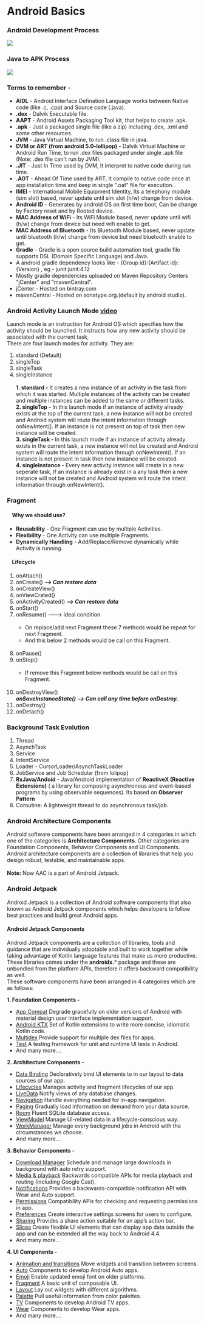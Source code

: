 # Android Basics


### Android Development Process

![](assets/process.jpg)

### Java to APK Process

![](assets/code-flow.png)

### Terms to remember - 

- **AIDL**  - Android Interface Defination Language works between Native code (like .c, .cpp) and Source code (.java).
- **.dex** - Dalvik Executable file.
- **AAPT** - Android Assets Packaging Tool kit, that helps to create .apk.
- **.apk** - Just a packaged single file (like a zip) including .dex, .xml and some other resources.
- **JVM** - Java Virtual Machine, to run .class file in java.
- **DVM or ART (from android 5.0-lollipop)** - Dalvik Virtual Machine or Android Run Time, to run .dex files packaged under single .apk file (Note: .dex file can't run by JVM).
- **.JIT** - Just In Time used by DVM, It interpret to native code during run time. 
- **.AOT** - Ahead Of Time used by ART, It compile to native code once at app installation time and keep in single ".oat" file for execution.
- **IMEI** - International Mobile Equipment Identity, Its a telephony module (sim slot) based, never update until sim slot (h/w) change from device.
- **Android ID** - Generates by android OS on first time boot, Can be change by Factory reset and by Rooted device.
- **MAC Address of WiFi** - Its WiFi Module based, never update until wifi (h/w) change from device but need wifi enable to get.
- **MAC Address of Bluetooth** - Its Bluetooth Module based, never update until bluetooth (h/w) change from device but need bluetooth enable to get.
 - **Gradle** - Gradle is a open source build automation tool, gradle file supports DSL (Domain Specific Language) and Java.
 - A android gradle dependency looks like - {Group id}:{Artifact id}:{Version} , eg - junit:junit:4.12   
 - Mostly gradle dependencies uploaded on Maven Repository Centers "jCenter" and "mavenCentral".
 - jCenter - Hosted on bintray.com
 - mavenCentral - Hosted on sonatype.org.(default by android studio).

### Android Activity Launch Mode [video](https://www.youtube.com/watch?v=Yfs4Pd4_5Tw)
Launch mode is an instruction for Android OS which specifies how the activity should be launched. It instructs how any new activity should be associated with the current task,<br>
There are four launch modes for activity. They are:  
1. standard (Default)<br>
2. singleTop<br>
3. singleTask<br>
4. singleInstance<br>  
**1. standard -** It creates a new instance of an activity in the task from which it was started. Multiple instances of the activity can be created and multiple instances can be added to the same or different tasks.  
**2. singleTop -** In this launch mode if an instance of activity already exists at the top of the current task, a new instance will not be created and Android system will route the intent information through onNewIntent(). If an instance is not present on top of task then new instance will be created.  
**3. singleTask -** In this launch mode if an instance of activity already exists in the current task, a new instance will not be created and Android system will route the intent information through onNewIntent(). If an instance is not present in task then new instance will be created.  
**4. singleInstance -** Every new activity instance will create in a new seperate task, If an instance is already exist in a any task then a new instance will not be created and Android system will route the intent information through onNewIntent().  
 
 ### Fragment
 #### &nbsp;&nbsp;&nbsp;&nbsp;Why we should use?
 - **Reusability** - One Fragment can use by multiple Activities.
 - **Flexibility** - One Activity can use multiple Fragments.
 - **Dynamically Handling** - Add/Replace/Remove dynamically while Activity is running.
 #### &nbsp;&nbsp;&nbsp;&nbsp;Lifecycle
 
1. onAttach()
2. onCreate() ***--> Can restore data***
3. onCreateView()
4. onViewCrated()
5. onActivityCreated() ***--> Can restore data***
6. onStart()
7. onResume() ---> ideal condition <br><br>
   - On replace/add next Fragment these 7 methods would be repeat for next Fragment.<br>
   - And this below 2 methods would be call on this Fragment. <br><br> 
8. onPause()    
9. onStop() <br><br>
   - If remove this Fragment below methods would be call on this Fragment.<br><br> 
10. onDestroyView()   
    ***onSaveInstanceState() --> Can call any time before onDestroy.***
11. onDestroy()   
12. onDetach()   
   
### Background Task Evolution  

1. Thread
2. AsynchTask
3. Service
4. IntentService
5. Loader - CursorLoader/AsynchTaskLoader
6. JobService and Job Schedular (from lolipop)
7. **RxJava/Andoid** - Java/Android implementation of **ReactiveX (Reactive Extensions)** ( a library for composing asynchronous and event-based programs by using observable sequences). Its based on **Observer Pattern**
8. Coroutine: A lightweight thread to do asynchronous task/job.

### Android Architecture Components

Android software components have been arranged in 4 categories in which one of the categories is **Architecture Components**. Other categories are Foundation Components, Behavior Components and UI Components.<br>
Android architecture components are a collection of libraries that help you design robust, testable, and maintainable apps.<br><br>
**Note:** Now AAC is a part of Android Jetpack.

### Android Jetpack

Android Jetpack is a collection of Android software components that also known as Android Jetpack components which helps developers to follow best practices and build great Android apps.

#### Android Jetpack Components
Android Jetpack components are a collection of libraries, tools and guidance that are individually adoptable and built to work together while taking advantage of Kotlin language features that make us more productive.<br>
These libraries comes under the **androidx.*** package and these are unbundled from the platform APIs, therefore it offers backward compatibility as well.<br>
These software components have been arranged in 4 categories which are as follows:

**1. Foundation Components -**

- [App Compat](https://developer.android.com/topic/libraries/support-library/packages#v7-appcompat "App Compat") Degrade gracefully on older versions of Android with material design user interface implementation support.
- [Android KTX](https://developer.android.com/kotlin/ktx "Android KTX") Set of Kotlin extensions to write more concise, idiomatic Kotlin code.
- [Multidex](https://developer.android.com/studio/build/multidex "Multidex") Provide support for multiple dex files for apps.
- [Test](https://developer.android.com/training/testing/ "Test") A testing framework for unit and runtime UI tests in Android.
- And many more....
    
**2. Architecture Components -**

- [Data Binding](https://developer.android.com/topic/libraries/data-binding/ "Data Binding") Declaratively bind UI elements to in our layout to data sources of our app.
- [Lifecycles](https://developer.android.com/topic/libraries/architecture/lifecycle "Lifecycles") Manages activity and fragment lifecycles of our app.
- [LiveData](https://developer.android.com/topic/libraries/architecture/livedata "LiveData") Notify views of any database changes.
- [Navigation](https://developer.android.com/topic/libraries/architecture/navigation/ "Navigation") Handle everything needed for in-app navigation.
- [Paging](https://developer.android.com/topic/libraries/architecture/paging/ "Paging") Gradually load information on demand from your data source.
- [Room](https://developer.android.com/topic/libraries/architecture/room "Room") Fluent SQLite database access.
- [ViewModel](https://developer.android.com/topic/libraries/architecture/viewmodel "ViewModel") Manage UI-related data in a lifecycle-conscious way.
- [WorkManager](https://developer.android.com/topic/libraries/architecture/workmanager/ "WorkManager") Manage every background jobs in Android with the circumstances we choose.
- And many more....

**3. Behavior Components -**

- [Download Manager](https://developer.android.com/reference/android/app/DownloadManager "Download Manager") Schedule and manage large downloads in background with auto retry support.
- [Media & playback](https://developer.android.com/guide/topics/media-apps/media-apps-overview "Media & playback") Backwards compatible APIs for media playback and routing (including Google Cast).
- [Notifications](https://developer.android.com/guide/topics/ui/notifiers/notifications "Notifications") Provides a backwards-compatible notification API with Wear and Auto support.
- [Permissions](https://developer.android.com/guide/topics/permissions/overview "Permissions") Compatibility APIs for checking and requesting permissions in app.
- [Preferences](https://developer.android.com/guide/topics/ui/settings "Preferences") Create interactive settings screens for users to configure.
- [Sharing](https://developer.android.com/training/sharing/shareaction "Sharing") Provides a share action suitable for an app’s action bar.
- [Slices](https://developer.android.com/guide/slices "Slices") Create flexible UI elements that can display app data outside the app and can be extended all the way back to Android 4.4.
- And many more....

**4. UI Components -**

- [Animation and transitions](https://developer.android.com/training/animation/ "Animation and transitions") Move widgets and transition between screens.
- [Auto](https://developer.android.com/auto "Auto") Components to develop Android Auto apps.
- [Emoji](https://developer.android.com/guide/topics/ui/look-and-feel/emoji-compat "Emoji") Enable updated emoji font on older platforms.
- [Fragment](https://developer.android.com/guide/components/fragments "Fragment") A basic unit of composable UI.
- [Layout](https://developer.android.com/guide/topics/ui/declaring-layout "Layout") Lay out widgets with different algorithms.
- [Palette](https://developer.android.com/training/material/palette-colors "Palette") Pull useful information from color palettes.
- [TV](https://developer.android.com/tv/ "TV") Components to develop Android TV apps.
- [Wear](https://developer.android.com/wear/ "Wear") Components to develop Wear apps.
- And many more....

